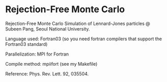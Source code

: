 # Rejection-Free Monte Carlo
Rejection-Free Monte Carlo Simulation of Lennard-Jones particles @ Subeen Pang, Seoul National University.

Language used: Fortran03 (so you need fortran compilers that support the Fortran03 standard)

Parallelization: MPI for Fortran

Compile method: mpiifort (see my Makefile)

Reference: Phys. Rev. Lett. 92, 035504.
